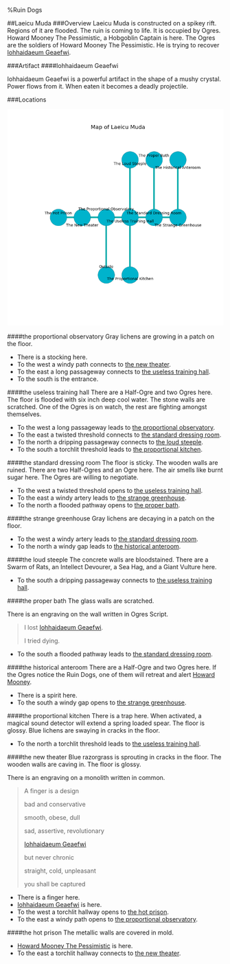 %Ruin Dogs

##Laeicu Muda
###Overview
Laeicu Muda is constructed on a spikey rift. Regions of it are flooded. The ruin is coming to life. It is occupied by Ogres. <a name="Howard-Mooney-The-Pessimistic"></a>Howard Mooney The Pessimistic, a Hobgoblin Captain is here. The Ogres are the soldiers of Howard Mooney The Pessimistic. He  is trying to recover [Iohhaidaeum Geaefwi](#Iohhaidaeum-Geaefwi). 



###Artifact
####<a name="Iohhaidaeum-Geaefwi"></a>Iohhaidaeum Geaefwi


Iohhaidaeum Geaefwi is a powerful artifact in the shape of a mushy crystal. Power flows from it. When eaten it becomes a deadly projectile. 





###Locations


![](../v2/images/Laeicu-Muda.png)

####<a name="the-proportional-observatory"></a>the proportional observatory
Gray lichens are growing in a patch on the floor. 



* There is a stocking here.
* To the west a windy path connects to [the new theater](#the-new-theater).
* To the east a long passageway connects to [the useless training hall](#the-useless-training-hall).
* To the south is the entrance.


####<a name="the-useless-training-hall"></a>the useless training hall
There are a Half-Ogre and two Ogres here. The floor is flooded with six inch deep cool water. The stone walls are scratched. One of the Ogres is on watch, the rest are fighting amongst themselves. 



* To the west a long passageway leads to [the proportional observatory](#the-proportional-observatory).
* To the east a twisted threshold connects to [the standard dressing room](#the-standard-dressing-room).
* To the north a dripping passageway connects to [the loud steeple](#the-loud-steeple).
* To the south a torchlit threshold leads to [the proportional kitchen](#the-proportional-kitchen).


####<a name="the-standard-dressing-room"></a>the standard dressing room
The floor is sticky. The wooden walls are ruined. There are two Half-Ogres and an Ogre here. The air smells like burnt sugar here. The Ogres are willing to negotiate. 



* To the west a twisted threshold opens to [the useless training hall](#the-useless-training-hall).
* To the east a windy artery leads to [the strange greenhouse](#the-strange-greenhouse).
* To the north a flooded pathway opens to [the proper bath](#the-proper-bath).


####<a name="the-strange-greenhouse"></a>the strange greenhouse
Gray lichens are decaying in a patch on the floor. 



* To the west a windy artery leads to [the standard dressing room](#the-standard-dressing-room).
* To the north a windy gap leads to [the historical anteroom](#the-historical-anteroom).


####<a name="the-loud-steeple"></a>the loud steeple
The concrete walls are bloodstained. There are a Swarm of Rats, an Intellect Devourer, a Sea Hag, and a Giant Vulture here. 



* To the south a dripping passageway connects to [the useless training hall](#the-useless-training-hall).


####<a name="the-proper-bath"></a>the proper bath
The glass walls are scratched. 

There is an engraving on the wall written in Ogres Script. 

> I lost [Iohhaidaeum Geaefwi](#Iohhaidaeum-Geaefwi).
>
> I tried dying.
>


* To the south a flooded pathway leads to [the standard dressing room](#the-standard-dressing-room).


####<a name="the-historical-anteroom"></a>the historical anteroom
There are a Half-Ogre and two Ogres here. If the Ogres notice the Ruin Dogs, one of them will retreat and alert [Howard Mooney](#Howard-Mooney). 



* There is a spirit here.
* To the south a windy gap opens to [the strange greenhouse](#the-strange-greenhouse).


####<a name="the-proportional-kitchen"></a>the proportional kitchen
There is a trap here. When activated, a magical sound detector will extend a spring loaded spear. The floor is glossy. Blue lichens are swaying in cracks in the floor. 



* To the north a torchlit threshold leads to [the useless training hall](#the-useless-training-hall).


####<a name="the-new-theater"></a>the new theater
Blue razorgrass is sprouting in cracks in the floor. The wooden walls are caving in. The floor is glossy. 

There is an engraving on a monolith written in common. 

> A finger is a design
>
> bad and conservative
>
> smooth, obese, dull
>
> sad, assertive, revolutionary
>
> [Iohhaidaeum Geaefwi](#Iohhaidaeum-Geaefwi)
>
> but never chronic
>
> straight, cold, unpleasant
>
> you shall be captured
>


* There is a finger here.
* [Iohhaidaeum Geaefwi](#Iohhaidaeum-Geaefwi) is here.
* To the west a torchlit hallway opens to [the hot prison](#the-hot-prison).
* To the east a windy path opens to [the proportional observatory](#the-proportional-observatory).


####<a name="the-hot-prison"></a>the hot prison
The metallic walls are covered in mold. 



* [Howard Mooney The Pessimistic](#Howard-Mooney-The-Pessimistic) is here.
* To the east a torchlit hallway connects to [the new theater](#the-new-theater).


